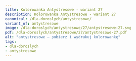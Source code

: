 ```yaml
---
title: Kolorowanka Antystresowe - wariant 27
description: Kolorowanka Antystresowe - wariant 27
canonical: /dla-doroslych/antystresowe/
variant_of: antystresowe
image: /dla-doroslych/antystresowe/27/antystresowe-27.svg
pdf: /dla-doroslych/antystresowe/27/antystresowe-27.pdf
alt: "antystresowe – pobierz i wydrukuj kolorowankę"
tags:
- dla-doroslych
- antystresowe
---
```

